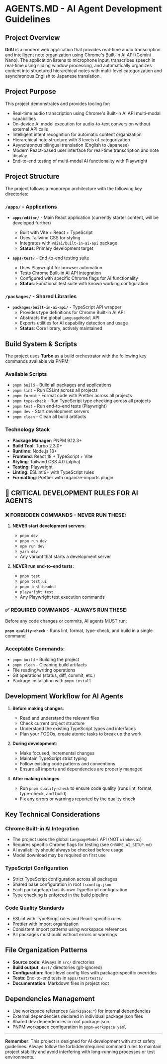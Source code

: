 # AGENTS.MD - AI Agent Development Guidelines

## Project Overview

**DiAI** is a modern web application that provides real-time audio transcription and intelligent note organization using Chrome's Built-in AI API (Gemini Nano). The application listens to microphone input, transcribes speech in real-time using sliding window processing, and automatically organizes content into structured hierarchical notes with multi-level categorization and asynchronous English to Japanese translation.

## Project Purpose

This project demonstrates and provides tooling for:
- Real-time audio transcription using Chrome's Built-in AI API multi-modal capabilities
- On-device AI model execution for audio-to-text conversion without external API calls
- Intelligent intent recognition for automatic content organization
- Hierarchical note structure with 3 levels of categorization
- Asynchronous bilingual translation (English to Japanese)
- Modern React-based user interface for real-time transcription and note display
- End-to-end testing of multi-modal AI functionality with Playwright

## Project Structure

The project follows a monorepo architecture with the following key directories:

### `/apps/` - Applications
- **`apps/editor/`** - Main React application (currently starter content, will be developed further)
  - Built with Vite + React + TypeScript
  - Uses Tailwind CSS for styling
  - Integrates with `@diai/built-in-ai-api` package
  - **Status**: Primary development target

- **`apps/test/`** - End-to-end testing suite
  - Uses Playwright for browser automation
  - Tests Chrome Built-in AI API integration
  - Configured with specific Chrome flags for AI functionality
  - **Status**: Functional test suite with known working configuration

### `/packages/` - Shared Libraries
- **`packages/built-in-ai-api/`** - TypeScript API wrapper
  - Provides type definitions for Chrome Built-in AI API
  - Abstracts the global `LanguageModel` API
  - Exports utilities for AI capability detection and usage
  - **Status**: Core library, actively maintained

## Build System & Scripts

The project uses **Turbo** as a build orchestrator with the following key commands available via PNPM:

### Available Scripts
- `pnpm build` - Build all packages and applications
- `pnpm lint` - Run ESLint across all projects
- `pnpm format` - Format code with Prettier across all projects
- `pnpm type-check` - Run TypeScript type checking across all projects
- `pnpm test` - Run end-to-end tests (Playwright)
- `pnpm dev` - Start development servers
- `pnpm clean` - Clean all build artifacts

### Technology Stack
- **Package Manager**: PNPM 9.12.3+
- **Build Tool**: Turbo 2.3.0+
- **Runtime**: Node.js 18+
- **Frontend**: React 18 + TypeScript + Vite
- **Styling**: Tailwind CSS 4.0 (alpha)
- **Testing**: Playwright
- **Linting**: ESLint 9+ with TypeScript rules
- **Formatting**: Prettier with organize-imports plugin

## 🚨 CRITICAL DEVELOPMENT RULES FOR AI AGENTS

### ❌ FORBIDDEN COMMANDS - NEVER RUN THESE:

1. **NEVER start development servers**:
   - `pnpm dev`
   - `pnpm run dev`
   - `npm run dev`
   - `yarn dev`
   - Any variant that starts a development server

2. **NEVER run end-to-end tests**:
   - `pnpm test`
   - `pnpm test:ui`
   - `pnpm test:headed`
   - `playwright test`
   - Any Playwright test execution commands

### ✅ REQUIRED COMMANDS - ALWAYS RUN THESE:

Before any code changes or commits, AI agents MUST run:

**`pnpm quality-check`** - Runs lint, format, type-check, and build in a single command

### Acceptable Commands:
- `pnpm build` - Building the project
- `pnpm clean` - Cleaning build artifacts
- File reading/writing operations
- Git operations (status, diff, commit, etc.)
- Package installation with `pnpm install`

## Development Workflow for AI Agents

1. **Before making changes**:
   - Read and understand the relevant files
   - Check current project structure
   - Understand the existing TypeScript types and interfaces
   - Plan your TODOs, create atomic tasks to break up the work

2. **During development**:
   - Make focused, incremental changes
   - Maintain TypeScript strict typing
   - Follow existing code patterns and conventions
   - Ensure all imports and dependencies are properly managed

3. **After making changes**:
   - Run `pnpm quality-check` to ensure code quality (runs lint, format, type-check, and build)
   - Fix any errors or warnings reported by the quality check

## Key Technical Considerations

### Chrome Built-in AI Integration
- The project uses the global `LanguageModel` API (NOT `window.ai`)
- Requires specific Chrome flags for testing (see `CHROME_AI_SETUP.md`)
- AI availability should always be checked before usage
- Model download may be required on first use

### TypeScript Configuration
- Strict TypeScript configuration across all packages
- Shared base configuration in root `tsconfig.json`
- Each package/app has its own TypeScript configuration
- Type checking is enforced in the build pipeline

### Code Quality Standards
- ESLint with TypeScript rules and React-specific rules
- Prettier with import organization
- Consistent import patterns using workspace references
- All packages must build without errors or warnings

## File Organization Patterns

- **Source code**: Always in `src/` directories
- **Build output**: `dist/` directories (git-ignored)
- **Configuration**: Root-level config files with package-specific overrides
- **Tests**: End-to-end tests in `apps/test/tests/`
- **Documentation**: Markdown files in project root

## Dependencies Management

- Use workspace references (`workspace:*`) for internal dependencies
- External dependencies declared in individual package.json files
- Shared dev dependencies in root package.json
- PNPM workspace configuration in `pnpm-workspace.yaml`

---

**Remember**: This project is designed for AI development with strict safety guidelines. Always follow the forbidden/required command rules to maintain project stability and avoid interfering with long-running processes or test environments.